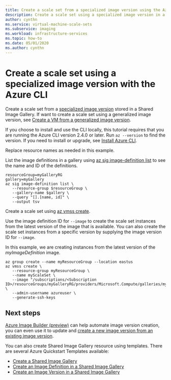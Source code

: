 ```yaml
---
title: Create a scale set from a specialized image version using the Azure CLI
description: Create a scale set using a specialized image version in a Shared Image Gallery using the Azure CLI.
author: cynthn
ms.service: virtual-machine-scale-sets
ms.subservice: imaging
ms.workload: infrastructure-services
ms.topic: how-to
ms.date: 05/01/2020
ms.author: cynthn
---
```


# Create a scale set using a specialized image version with the Azure CLI

Create a scale set from a [specialized image version](https://docs.microsoft.com/azure/virtual-machines/linux/shared-image-galleries#generalized-and-specialized-images) stored in a Shared Image Gallery. If want to create a scale set using a generalized image version, see [Create a VM from a generalized image version](instance-generalized-image-version-cli.md).

If you choose to install and use the CLI locally, this tutorial requires that you are running the Azure CLI version 2.4.0 or later. Run `az --version` to find the version. If you need to install or upgrade, see [Install Azure CLI]( /cli/azure/install-azure-cli).

Replace resource names as needed in this example. 

List the image definitions in a gallery using [az sig image-definition list](/cli/azure/sig/image-definition#az-sig-image-definition-list) to see the name and ID of the definitions.

```azurecli-interactive 
resourceGroup=myGalleryRG
gallery=myGallery
az sig image-definition list \
   --resource-group $resourceGroup \
   --gallery-name $gallery \
   --query "[].[name, id]" \
   --output tsv
```

Create a scale set using [az vmss create](/cli/azure/vmss#az-vmss-create). 

Use the image definition ID for `--image` to create the scale set instances from the latest version of the image that is available. You can also create the scale set instances from a specific version by supplying the image version ID for `--image`. 

In this example, we are creating instances from the latest version of the *myImageDefinition* image.

```azurecli
az group create --name myResourceGroup --location eastus
az vmss create \
   --resource-group myResourceGroup \
   --name myScaleSet \
   --image "/subscriptions/<Subscription ID>/resourceGroups/myGalleryRG/providers/Microsoft.Compute/galleries/myGallery/images/myImageDefinition" \
   --admin-username azureuser \
   --generate-ssh-keys
```


## Next steps
[Azure Image Builder (preview)](../virtual-machines/linux/image-builder-overview.md) can help automate image version creation, you can even use it to update and [create a new image version from an existing image version](../virtual-machines/linux/image-builder-gallery-update-image-version.md). 

You can also create Shared Image Gallery resource using templates. There are several Azure Quickstart Templates available: 

- [Create a Shared Image Gallery](https://azure.microsoft.com/resources/templates/101-sig-create/)
- [Create an Image Definition in a Shared Image Gallery](https://azure.microsoft.com/resources/templates/101-sig-image-definition-create/)
- [Create an Image Version in a Shared Image Gallery](https://azure.microsoft.com/resources/templates/101-sig-image-version-create/)



